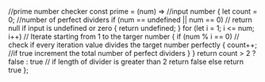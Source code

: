 //prime number checker
const prime = (num) => //input number
{
  let count = 0;  //number of perfect dividers
  if (num == undefined || num == 0) // return null if input is undefined or zero
  {
      return undefined;
  }
  for (let i = 1; i <= num; i++) // Iterate starting from 1 to the targer number
      {
           if (num % i == 0) // check if every iteration value divides the target number perfectly
           {
               count++; //if true increment the total number of perfect dividers
           }
      }
    return count > 2 ? false : true // if length of divider is greater than 2 return false else return true
};